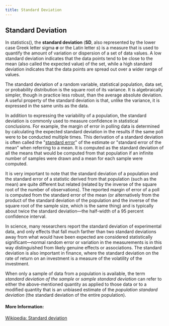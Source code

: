```yaml
---
title: Standard Deviation
---
```

## Standard Deviation

In statistics(), the **standard deviation** (**SD**, also represented by the lower case Greek letter sigma **σ** or the Latin letter *s*) is a measure that is used to quantify the amount of variation or dispersion of a set of data values. A low standard deviation indicates that the data points tend to be close to the mean (also called the expected value) of the set, while a high standard deviation indicates that the data points are spread out over a wider range of values.

The standard deviation of a random variable, statistical population, data set, or probability distribution is the square root of its variance.  It is algebraically simpler, though in practice less robust, than the average absolute deviation. A useful property of the standard deviation is that, unlike the variance, it is expressed in the same units as the data. 

In addition to expressing the variability of a population, the standard deviation is commonly used to measure confidence in statistical conclusions.  For example, the margin of error in polling data is determined by calculating the expected standard deviation in the results if the same poll were to be conducted multiple times.  This derivation of a standard deviation is often called the "[standard error](https://en.wikipedia.org/wiki/Standard_error)" of the estimate or "standard error of the mean" when referring to a mean.  It is computed as the standard deviation of all the means that would be computed from that population if an infinite number of samples were drawn and a mean for each sample were computed.

It is very important to note that the standard deviation of a population and the standard error of a statistic derived from that population (such as the mean) are quite different but related (related by the inverse of the square root of the number of observations). The reported margin of error of a poll is computed from the standard error of the mean (or alternatively from the product of the standard deviation of the population and the inverse of the square root of the sample size, which is the same thing) and is typically about twice the standard deviation—the half-width of a 95 percent confidence interval.  

In science, many researchers report the standard deviation of experimental data, and only effects that fall much farther than two standard deviations away from what would have been expected are considered statistically significant—normal random error or variation in the measurements is in this way distinguished from likely genuine effects or associations.  The standard deviation is also important in finance, where the standard deviation on the rate of return on an investment is a measure of the volatility of the investment.

When only a sample of data from a population is available, the term *standard deviation of the sample* or *sample standard deviation* can refer to either the above-mentioned quantity as applied to those data or to a modified quantity that is an unbiased estimate of the *population standard deviation* (the standard deviation of the entire population).

#### More Information:
<!-- Please add any articles you think might be helpful to read before writing the article -->
[Wikipedia: Standard deviation](https://en.wikipedia.org/wiki/Standard_deviation)

